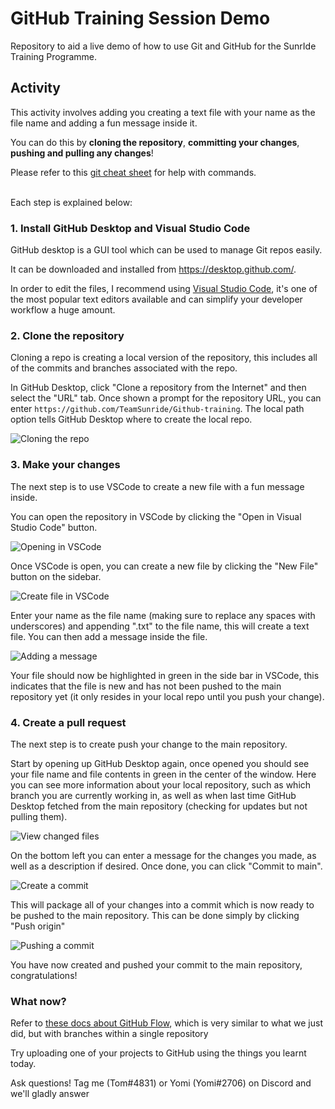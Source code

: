 # GitHub Training Session Demo

Repository to aid a live demo of how to use Git and GitHub for the SunrIde Training Programme.

## Activity

This activity involves adding you creating a text file with your name as the file name and adding a fun message inside it.

You can do this by **cloning the repository**, **committing your changes**, **pushing and pulling any changes**!

Please refer to this [git cheat sheet](https://training.github.com/downloads/github-git-cheat-sheet.pdf) for help with commands.

<br />
Each step is explained below:

### 1. Install GitHub Desktop and Visual Studio Code

GitHub desktop is a GUI tool which can be used to manage Git repos easily.

It can be downloaded and installed from https://desktop.github.com/.

In order to edit the files, I recommend using [Visual Studio Code](https://code.visualstudio.com/), it's one of the most popular text editors available and can simplify your developer workflow a huge amount.

### 2. Clone the repository

Cloning a repo is creating a local version of the repository, this includes all of the commits and branches associated with the repo.

In GitHub Desktop, click "Clone a repository from the Internet" and then select the "URL" tab. Once shown a prompt for the repository URL, you can enter `https://github.com/TeamSunride/Github-training`. The local path option tells GitHub Desktop where to create the local repo.

![Cloning the repo](images/clone_repo.png)

### 3. Make your changes

The next step is to use VSCode to create a new file with a fun message inside.

You can open the repository in VSCode by clicking the "Open in Visual Studio Code" button.

![Opening in VSCode](images/open_repo_in_vscode.png)

Once VSCode is open, you can create a new file by clicking the "New File" button on the sidebar.

![Create file in VSCode](images/create_new_file.png)

Enter your name as the file name (making sure to replace any spaces with underscores) and appending ".txt" to the file name, this will create a text file. You can then add a message inside the file.

![Adding a message](images/add_msg_in_file.png)

Your file should now be highlighted in green in the side bar in VSCode, this indicates that the file is new and has not been pushed to the main repository yet (it only resides in your local repo until you push your change).

### 4. Create a pull request

The next step is to create push your change to the main repository.

Start by opening up GitHub Desktop again, once opened you should see your file name and file contents in green in the center of the window. Here you can see more information about your local repository, such as which branch you are currently working in, as well as when last time GitHub Desktop fetched from the main repository (checking for updates but not pulling them).

![View changed files](images/view_changed_file.png)

On the bottom left you can enter a message for the changes you made, as well as a description if desired. Once done, you can click "Commit to main".

![Create a commit](images/commit_to_main.png)

This will package all of your changes into a commit which is now ready to be pushed to the main repository. This can be done simply by clicking "Push origin"

![Pushing a commit](images/push_to_main.png)

You have now created and pushed your commit to the main repository, congratulations!

### What now?

Refer to [these docs about GitHub Flow](https://docs.github.com/en/get-started/quickstart/github-flow), which is very
similar to what we just did, but with branches within a single repository

Try uploading one of your projects to GitHub using the things you learnt today.

Ask questions! Tag me (Tom#4831) or Yomi (Yomi#2706) on Discord and we'll gladly answer
